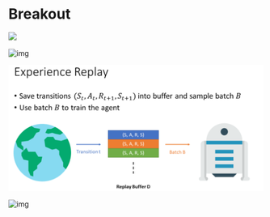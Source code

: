 # Breakout

![](https://thumbs.gfycat.com/FaroffSmugGenet-size_restricted.gif)


![img](https://github.com/yandexdataschool/Practical_RL/raw/master/yet_another_week/_resource/dqn_arch.png)
 
 
 ![img](https://github.com/y-ml-z/Taxi/blob/master/experience%20replay.PNG)
 
 
 
 ![img](https://github.com/yandexdataschool/Practical_RL/raw/master/yet_another_week/_resource/target_net.png)


 
